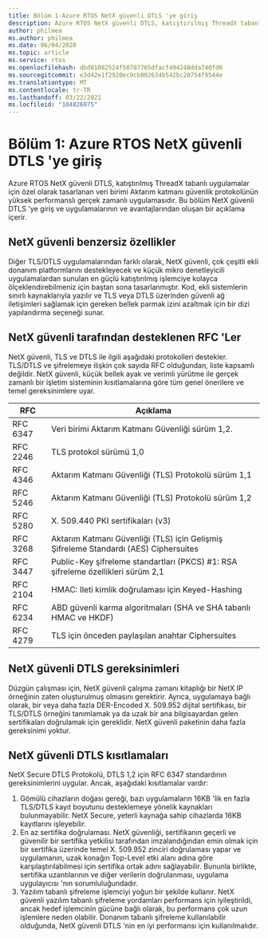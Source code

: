 ```yaml
---
title: Bölüm 1-Azure RTOS NetX güvenli DTLS 'ye giriş
description: Azure RTOS NetX güvenli DTLS, katıştırılmış ThreadX tabanlı uygulamalar için tasarlanan veri birimi Aktarım katmanı güvenlik protokolünün gerçek zamanlı bir uygulamasıdır.
author: philmea
ms.author: philmea
ms.date: 06/04/2020
ms.topic: article
ms.service: rtos
ms.openlocfilehash: dbd81082524f50787765dfacf494248dda740fd6
ms.sourcegitcommit: e3d42e1f2920ec9cb002634b542bc20754f9544e
ms.translationtype: MT
ms.contentlocale: tr-TR
ms.lasthandoff: 03/22/2021
ms.locfileid: "104826975"
---
```

# <a name="chapter-1-introduction-to-azure-rtos-netx-secure-dtls"></a>Bölüm 1: Azure RTOS NetX güvenli DTLS 'ye giriş

Azure RTOS NetX güvenli DTLS, katıştırılmış ThreadX tabanlı uygulamalar için özel olarak tasarlanan veri birimi Aktarım katmanı güvenlik protokolünün yüksek performanslı gerçek zamanlı uygulamasıdır. Bu bölüm NetX güvenli DTLS 'ye giriş ve uygulamalarının ve avantajlarından oluşan bir açıklama içerir.

## <a name="netx-secure-unique-features"></a>NetX güvenli benzersiz özellikler

Diğer TLS/DTLS uygulamalarından farklı olarak, NetX güvenli, çok çeşitli ekli donanım platformlarını destekleyecek ve küçük mikro denetleyicili uygulamalardan sunulan en güçlü katıştırılmış işlemciye kolayca ölçeklendirebilmeniz için baştan sona tasarlanmıştır. Kod, ekli sistemlerin sınırlı kaynaklarıyla yazılır ve TLS veya DTLS üzerinden güvenli ağ iletişimleri sağlamak için gereken bellek parmak izini azaltmak için bir dizi yapılandırma seçeneği sunar.

## <a name="rfcs-supported-by-netx-secure"></a>NetX güvenli tarafından desteklenen RFC 'Ler

NetX güvenli, TLS ve DTLS ile ilgili aşağıdaki protokolleri destekler. TLS/DTLS ve şifrelemeye ilişkin çok sayıda RFC olduğundan, liste kapsamlı değildir. NetX güvenli, küçük bellek ayak ve verimli yürütme ile gerçek zamanlı bir işletim sisteminin kısıtlamalarına göre tüm genel önerilere ve temel gereksinimlere uyar.


| RFC | Açıklama |
| --- | ----------- |
| RFC 6347 | Veri birimi Aktarım Katmanı Güvenliği sürüm 1,2. |
| RFC 2246 | TLS protokol sürümü 1,0|
| RFC 4346 | Aktarım Katmanı Güvenliği (TLS) Protokolü sürüm 1,1 |
| RFC 5246 | Aktarım Katmanı Güvenliği (TLS) Protokolü sürüm 1,2 |
| RFC 5280 | X. 509.440 PKI sertifikaları (v3) |
| RFC 3268 | Aktarım Katmanı Güvenliği (TLS) için Gelişmiş Şifreleme Standardı (AES) Ciphersuites |
| RFC 3447 | Public-Key şifreleme standartları (PKCS) #1: RSA şifreleme özellikleri sürüm 2,1 |
| RFC 2104 | HMAC: Ileti kimlik doğrulaması için Keyed-Hashing |
| RFC 6234 | ABD güvenli karma algoritmaları (SHA ve SHA tabanlı HMAC ve HKDF) |
| RFC 4279 | TLS için önceden paylaşılan anahtar Ciphersuites |

## <a name="netx-secure-dtls-requirements"></a>NetX güvenli DTLS gereksinimleri

Düzgün çalışması için, NetX güvenli çalışma zamanı kitaplığı bir NetX IP örneğinin zaten oluşturulmuş olmasını gerektirir. Ayrıca, uygulamaya bağlı olarak, bir veya daha fazla DER-Encoded X. 509.952 dijital sertifikası, bir TLS/DTLS örneğini tanımlamak ya da uzak bir ana bilgisayardan gelen sertifikaları doğrulamak için gereklidir. NetX güvenli paketinin daha fazla gereksinimi yoktur.

## <a name="netx-secure-dtls-constraints"></a>NetX güvenli DTLS kısıtlamaları

NetX Secure DTLS Protokolü, DTLS 1,2 için RFC 6347 standardının gereksinimlerini uygular. Ancak, aşağıdaki kısıtlamalar vardır:

1. Gömülü cihazların doğası gereği, bazı uygulamaların 16KB 'lik en fazla TLS/DTLS kayıt boyutunu desteklemeye yönelik kaynakları bulunmayabilir. NetX Secure, yeterli kaynağa sahip cihazlarda 16KB kayıtlarını işleyebilir.
2. En az sertifika doğrulaması. NetX güvenliği, sertifikanın geçerli ve güvenilir bir sertifika yetkilisi tarafından imzalandığından emin olmak için bir sertifika üzerinde temel X. 509.952 zinciri doğrulaması yapar ve uygulamanın, uzak konağın Top-Level etki alanı adına göre karşılaştırılabilmesi için sertifika ortak adını sağlayabilir. Bununla birlikte, sertifika uzantılarının ve diğer verilerin doğrulanması, uygulama uygulayıcısı 'nın sorumluluğundadır.
3. Yazılım tabanlı şifreleme işlemciyi yoğun bir şekilde kullanır. NetX güvenli yazılım tabanlı şifreleme yordamları performans için iyileştirildi, ancak hedef işlemcinin gücüne bağlı olarak, bu performans çok uzun işlemlere neden olabilir. Donanım tabanlı şifreleme kullanılabilir olduğunda, NetX güvenli DTLS 'nin en iyi performansı için kullanılmalıdır.
